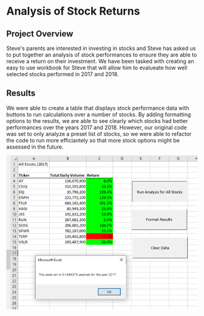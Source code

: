 # Analysis of Stock Returns
## Project Overview
Steve's parents are interested in investing in stocks and Steve has asked us to put together an analysis of stock performances to ensure they are able to receive a return on their investment. We have been tasked with creating an easy to use workbook for Steve that will allow him to evalueate how well selected stocks performed in 2017 and 2018.
## Results
We were able to create a table that displays stock performance data with buttons to run calculations over a number of stocks. By adding formatting options to the results, we are able to see clearly which stocks had better performances over the years 2017 and 2018. However, our original code was set to only analyze a preset list of stocks, so we were able to refactor the code to run more efficiantely so that more stock options might be assessed in the future.

![Time Elapsed for 2017](resources/VBA_Challenge_2017.png)


